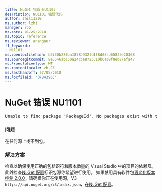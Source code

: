 ```yaml
---
title: NuGet 错误 NU1101
description: NU1101 错误代码
author: zhili1208
ms.author: lzhi
manager: rob
ms.date: 06/25/2018
ms.topic: reference
ms.reviewer: anangaur
f1_keywords:
- NU1101
ms.openlocfilehash: b5b30b280ba1858d932fd1f8d034b65823e20368
ms.sourcegitcommit: 8e3546ab630a24cde8725610b6a68f8eb87afa47
ms.translationtype: MT
ms.contentlocale: zh-CN
ms.lasthandoff: 07/05/2018
ms.locfileid: "37843953"
---
```

# <a name="nuget-error-nu1101"></a>NuGet 错误 NU1101

<pre>Unable to find package 'PackageId'. No packages exist with this id in source(s): 'sourceA', 'sourceB', 'sourceC'</pre>

### <a name="issue"></a>问题
在任何源上找不到包。

### <a name="solution"></a>解决方案
检查以确保使用正确的包标识符和版本数量的 Visual Studio 中的项目的依赖项。 此外检查[NuGet 配置](../../consume-packages/Configuring-NuGet-Behavior.md)标识包源你希望进行使用。 如果使用具有软件包[语义化版本控制 2.0.0](../../reference/package-versioning.md#semantic-versioning-200)，请确保你正在使用源，V3 `https://api.nuget.org/v3/index.json`，在[NuGet 配置](../../consume-packages/Configuring-NuGet-Behavior.md)。